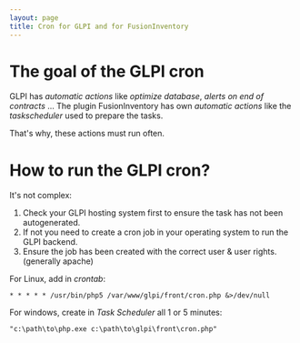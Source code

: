 ```yaml
---
layout: page
title: Cron for GLPI and for FusionInventory
---
```


# The goal of the GLPI cron

GLPI has _automatic actions_ like _optimize database_, _alerts on end of contracts_ ...
The plugin FusionInventory has own _automatic actions_ like the _taskscheduler_ used to prepare the tasks.

That's why, these actions must run often.


# How to run the GLPI cron?

It's not complex:
1. Check your GLPI hosting system first to ensure the task has not been autogenerated.
2. If not you need to create a cron job in your operating system to run the GLPI backend.
3. Ensure the job has been created with the correct user & user rights. (generally apache)

For Linux, add in _crontab_:

```
* * * * * /usr/bin/php5 /var/www/glpi/front/cron.php &>/dev/null
```

For windows, create in _Task Scheduler_ all 1 or 5 minutes:

```
"c:\path\to\php.exe c:\path\to\glpi\front\cron.php"
```






